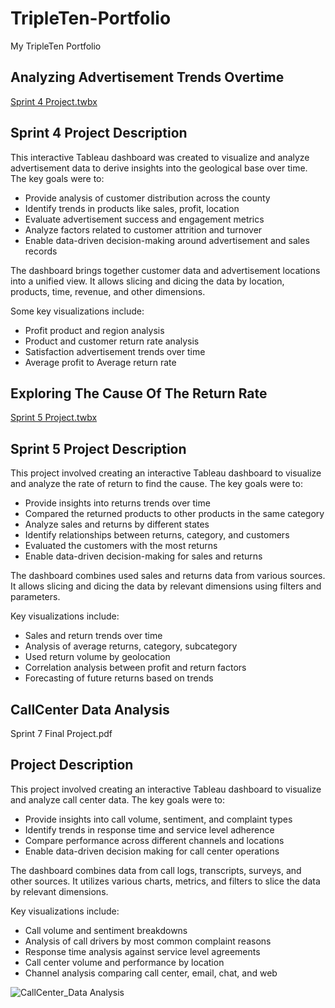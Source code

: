 # TripleTen-Portfolio

My TripleTen Portfolio

## Analyzing Advertisement Trends Overtime

[Sprint 4 Project.twbx](https://public.tableau.com/views/Sprint4Project_17315379204290/Sprint4Project?:language=en-US&:sid=&:redirect=auth&:display_count=n&:origin=viz_share_link)

 ## Sprint 4 Project Description

 This interactive Tableau dashboard was created to visualize and analyze advertisement data to derive insights into the geological base over time. The key goals were to:
 
 - Provide analysis of customer distribution across the county
 - Identify trends in products like sales, profit, location
 - Evaluate advertisement success and engagement metrics
 - Analyze factors related to customer attrition and turnover
 - Enable data-driven decision-making around advertisement and sales records

The dashboard brings together customer data and advertisement locations into a unified view. It allows slicing and dicing the data by location, products, time, revenue, and other dimensions.

Some key visualizations include:

- Profit product and region analysis
- Product and customer return rate analysis
- Satisfaction advertisement trends over time
- Average profit to Average return rate

## Exploring The Cause Of The Return Rate

[Sprint 5 Project.twbx](https://public.tableau.com/views/Sprint5ProjectStory/Story1?:language=en-US&:sid=&:redirect=auth&:display_count=n&:origin=viz_share_link)

 ## Sprint 5 Project Description

 This project involved creating an interactive Tableau dashboard to visualize and analyze the rate of return to find the cause. The key goals were to:

- Provide insights into returns trends over time
- Compared the returned products to other products in the same category
- Analyze sales and returns by different states
- Identify relationships between returns, category, and customers
- Evaluated the customers with the most returns
- Enable data-driven decision-making for sales and returns

The dashboard combines used sales and returns data from various sources. It allows slicing and dicing the data by relevant dimensions using filters and parameters.

Key visualizations include:

- Sales and return trends over time
- Analysis of average returns, category, subcategory
- Used return volume by geolocation
- Correlation analysis between profit and return factors
- Forecasting of future returns based on trends

## CallCenter Data Analysis

Sprint 7 Final Project.pdf

 ## Project Description

 This project involved creating an interactive Tableau dashboard to visualize and analyze call center data. The key goals were to:

- Provide insights into call volume, sentiment, and complaint types
- Identify trends in response time and service level adherence
- Compare performance across different channels and locations
- Enable data-driven decision making for call center operations

The dashboard combines data from call logs, transcripts, surveys, and other sources. It utilizes various charts, metrics, and filters to slice the data by relevant dimensions.

Key visualizations include:

- Call volume and sentiment breakdowns
- Analysis of call drivers by most common complaint reasons
- Response time analysis against service level agreements
- Call center volume and performance by location
- Channel analysis comparing call center, email, chat, and web

 ![CallCenter_Data Analysis](https://github.com/swaapnaa/TABLEAU-PROJECTS/assets/149737403/bb7c3dfc-9b86-4f96-9e41-b6212e546aa7)
